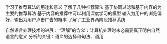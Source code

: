 学习了推荐算法的用途和意义
了解了几种推荐算法
基于协同过滤和基于内容的为主要的推荐算法
基于内容的推荐中可以利用深度学习的模型
输入为用户的浏览偏好，输出为用户点击广告的概率
了解了工业界两阶段推荐系统

自然语言处理技术的进展：
“理解”的含义：计算机处理时未必需要真正明白自然语言的意义
分析的关键：语义的选择和句法、语用
